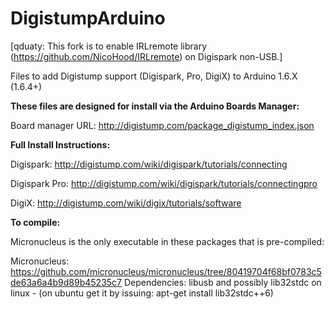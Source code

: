 DigistumpArduino
================

[qduaty: This fork is to enable IRLremote library (https://github.com/NicoHood/IRLremote) on Digispark non-USB.]

Files to add Digistump support (Digispark, Pro, DigiX) to Arduino 1.6.X (1.6.4+)

**These files are designed for install via the Arduino Boards Manager:** 

Board manager URL: http://digistump.com/package_digistump_index.json

**Full Install Instructions:** 

Digispark: http://digistump.com/wiki/digispark/tutorials/connecting

Digispark Pro: http://digistump.com/wiki/digispark/tutorials/connectingpro

DigiX: http://digistump.com/wiki/digix/tutorials/software

**To compile:**

Micronucleus is the only executable in these packages that is pre-compiled:

Micronucleus: https://github.com/micronucleus/micronucleus/tree/80419704f68bf0783c5de63a6a4b9d89b45235c7
Dependencies: libusb and possibly lib32stdc on linux - (on ubuntu get it by issuing: apt-get install lib32stdc++6)
